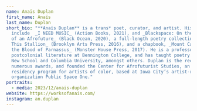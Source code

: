 ```yaml
---
name: Anaïs Duplan
first_name: Anaïs
last_name: Duplan
short_bio: "**Anaïs Duplan** is a trans* poet, curator, and artist. His books
  include  _I NEED MUSIC_ (Action Books, 2021), and _Blackspace: On the Poetics
  of an Afrofuture_ (Black Ocean, 2020), a full-length poetry collection, _Take
  This Stallion_ (Brooklyn Arts Press, 2016), and a chapbook, _Mount Carmel and
  the Blood of Parnassus_ (Monster House Press, 2017). He is a professor of
  postcolonial literature at Bennington College, and has taught poetry at The
  New School and Columbia University, amongst others. Duplan is the recipient of
  numerous awards, and founded the Center for Afrofuturist Studies, an artist
  residency program for artists of color, based at Iowa City’s artist-run
  organization Public Space One."
portraits:
  - media: 2023/12/anais-duplan
website: https://worksofanais.com/
instagram: an.duplan
---
```

